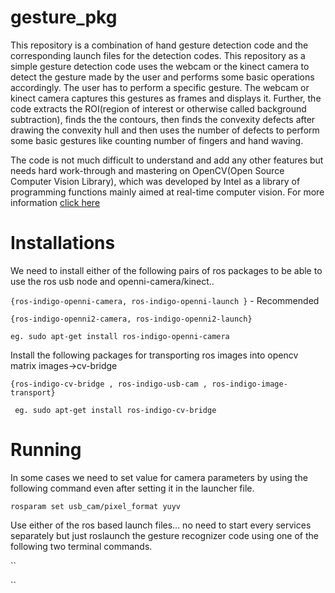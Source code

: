 # gesture_pkg

This repository is a combination of hand gesture detection code and the corresponding launch files for the detection codes. This repository as a simple gesture detection code uses the webcam or the kinect camera to detect the gesture made by the user and performs some basic operations accordingly. The user has to perform a specific gesture. The webcam or kinect camera captures this gestures as  frames and displays it. Further, the code extracts the ROI(region of interest or otherwise called background subtraction), finds the the contours, then finds the convexity defects after drawing the convexity hull and then uses the number of defects to perform some basic gestures like counting number of fingers and hand waving. 

The code is not much difficult to understand and add any other features but needs hard work-through and mastering on OpenCV(Open Source Computer Vision Library), which was developed by Intel as a library of programming functions mainly aimed at real-time computer vision. For more information [click here](http://opencv.org/)  

# Installations
We need to install either of the following pairs of ros packages to be able to use the ros usb node and openni-camera/kinect.. 

`{ros-indigo-openni-camera, ros-indigo-openni-launch }` - Recommended

`{ros-indigo-openni2-camera, ros-indigo-openni2-launch}`

` eg. sudo apt-get install ros-indigo-openni-camera `

Install the following packages for transporting ros images into opencv matrix images->cv-bridge

`{ros-indigo-cv-bridge , ros-indigo-usb-cam , ros-indigo-image-transport}` 

` eg. sudo apt-get install ros-indigo-cv-bridge`

# Running
In some cases we need to set value for camera parameters by using the following command even after setting it in the launcher file.

`rosparam set usb_cam/pixel_format yuyv`

Use either of the ros based launch files... no need to start every services separately but just roslaunch the gesture recognizer code using one of the following two terminal commands.

``

``

